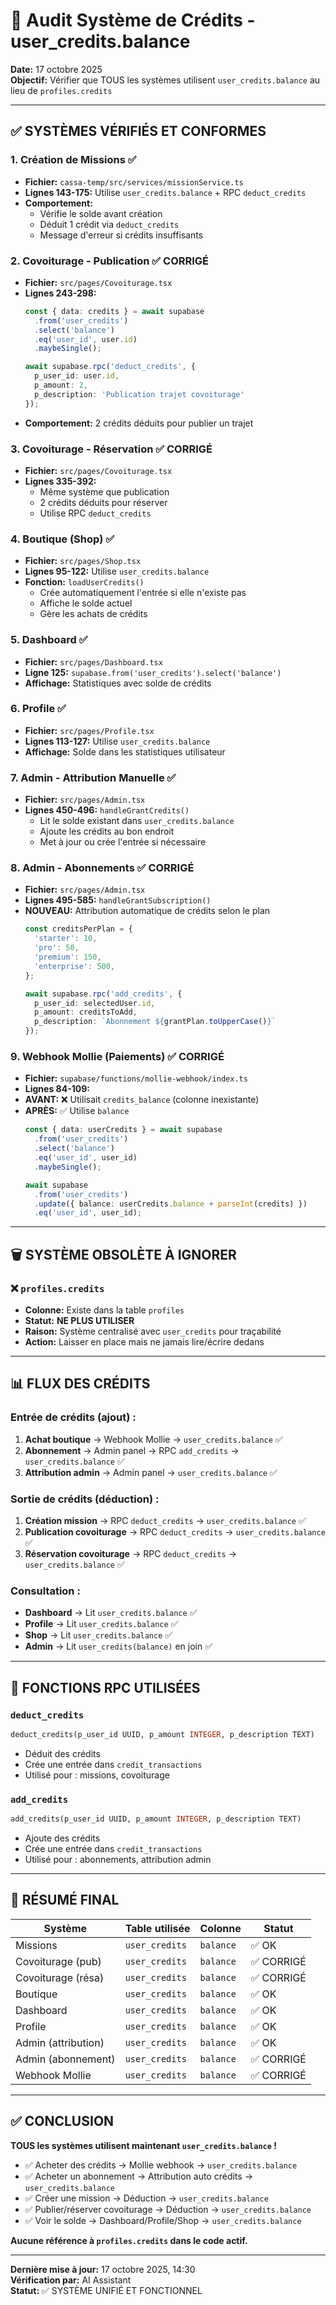 # 🎯 Audit Système de Crédits - user_credits.balance

**Date:** 17 octobre 2025  
**Objectif:** Vérifier que TOUS les systèmes utilisent `user_credits.balance` au lieu de `profiles.credits`

---

## ✅ SYSTÈMES VÉRIFIÉS ET CONFORMES

### 1. **Création de Missions** ✅
- **Fichier:** `cassa-temp/src/services/missionService.ts`
- **Lignes 143-175:** Utilise `user_credits.balance` + RPC `deduct_credits`
- **Comportement:** 
  - Vérifie le solde avant création
  - Déduit 1 crédit via `deduct_credits`
  - Message d'erreur si crédits insuffisants

### 2. **Covoiturage - Publication** ✅ CORRIGÉ
- **Fichier:** `src/pages/Covoiturage.tsx`
- **Lignes 243-298:** 
  ```typescript
  const { data: credits } = await supabase
    .from('user_credits')
    .select('balance')
    .eq('user_id', user.id)
    .maybeSingle();
  
  await supabase.rpc('deduct_credits', {
    p_user_id: user.id,
    p_amount: 2,
    p_description: 'Publication trajet covoiturage'
  });
  ```
- **Comportement:** 2 crédits déduits pour publier un trajet

### 3. **Covoiturage - Réservation** ✅ CORRIGÉ
- **Fichier:** `src/pages/Covoiturage.tsx`
- **Lignes 335-392:**
  - Même système que publication
  - 2 crédits déduits pour réserver
  - Utilise RPC `deduct_credits`

### 4. **Boutique (Shop)** ✅
- **Fichier:** `src/pages/Shop.tsx`
- **Lignes 95-122:** Utilise `user_credits.balance`
- **Fonction:** `loadUserCredits()`
  - Crée automatiquement l'entrée si elle n'existe pas
  - Affiche le solde actuel
  - Gère les achats de crédits

### 5. **Dashboard** ✅
- **Fichier:** `src/pages/Dashboard.tsx`
- **Ligne 125:** `supabase.from('user_credits').select('balance')`
- **Affichage:** Statistiques avec solde de crédits

### 6. **Profile** ✅
- **Fichier:** `src/pages/Profile.tsx`
- **Lignes 113-127:** Utilise `user_credits.balance`
- **Affichage:** Solde dans les statistiques utilisateur

### 7. **Admin - Attribution Manuelle** ✅
- **Fichier:** `src/pages/Admin.tsx`
- **Lignes 450-496:** `handleGrantCredits()`
  - Lit le solde existant dans `user_credits.balance`
  - Ajoute les crédits au bon endroit
  - Met à jour ou crée l'entrée si nécessaire

### 8. **Admin - Abonnements** ✅ CORRIGÉ
- **Fichier:** `src/pages/Admin.tsx`
- **Lignes 495-585:** `handleGrantSubscription()`
- **NOUVEAU:** Attribution automatique de crédits selon le plan
  ```typescript
  const creditsPerPlan = {
    'starter': 10,
    'pro': 50,
    'premium': 150,
    'enterprise': 500,
  };
  
  await supabase.rpc('add_credits', {
    p_user_id: selectedUser.id,
    p_amount: creditsToAdd,
    p_description: `Abonnement ${grantPlan.toUpperCase()}`
  });
  ```

### 9. **Webhook Mollie (Paiements)** ✅ CORRIGÉ
- **Fichier:** `supabase/functions/mollie-webhook/index.ts`
- **Lignes 84-109:**
- **AVANT:** ❌ Utilisait `credits_balance` (colonne inexistante)
- **APRÈS:** ✅ Utilise `balance`
  ```typescript
  const { data: userCredits } = await supabase
    .from('user_credits')
    .select('balance')
    .eq('user_id', user_id)
    .maybeSingle();
  
  await supabase
    .from('user_credits')
    .update({ balance: userCredits.balance + parseInt(credits) })
    .eq('user_id', user_id);
  ```

---

## 🗑️ SYSTÈME OBSOLÈTE À IGNORER

### ❌ `profiles.credits`
- **Colonne:** Existe dans la table `profiles`
- **Statut:** **NE PLUS UTILISER**
- **Raison:** Système centralisé avec `user_credits` pour traçabilité
- **Action:** Laisser en place mais ne jamais lire/écrire dedans

---

## 📊 FLUX DES CRÉDITS

### Entrée de crédits (ajout) :
1. **Achat boutique** → Webhook Mollie → `user_credits.balance` ✅
2. **Abonnement** → Admin panel → RPC `add_credits` → `user_credits.balance` ✅
3. **Attribution admin** → Admin panel → `user_credits.balance` ✅

### Sortie de crédits (déduction) :
1. **Création mission** → RPC `deduct_credits` → `user_credits.balance` ✅
2. **Publication covoiturage** → RPC `deduct_credits` → `user_credits.balance` ✅
3. **Réservation covoiturage** → RPC `deduct_credits` → `user_credits.balance` ✅

### Consultation :
- **Dashboard** → Lit `user_credits.balance` ✅
- **Profile** → Lit `user_credits.balance` ✅
- **Shop** → Lit `user_credits.balance` ✅
- **Admin** → Lit `user_credits(balance)` en join ✅

---

## 🔧 FONCTIONS RPC UTILISÉES

### `deduct_credits`
```sql
deduct_credits(p_user_id UUID, p_amount INTEGER, p_description TEXT)
```
- Déduit des crédits
- Crée une entrée dans `credit_transactions`
- Utilisé pour : missions, covoiturage

### `add_credits`
```sql
add_credits(p_user_id UUID, p_amount INTEGER, p_description TEXT)
```
- Ajoute des crédits
- Crée une entrée dans `credit_transactions`
- Utilisé pour : abonnements, attribution admin

---

## 🎯 RÉSUMÉ FINAL

| Système | Table utilisée | Colonne | Statut |
|---------|----------------|---------|--------|
| Missions | `user_credits` | `balance` | ✅ OK |
| Covoiturage (pub) | `user_credits` | `balance` | ✅ CORRIGÉ |
| Covoiturage (résa) | `user_credits` | `balance` | ✅ CORRIGÉ |
| Boutique | `user_credits` | `balance` | ✅ OK |
| Dashboard | `user_credits` | `balance` | ✅ OK |
| Profile | `user_credits` | `balance` | ✅ OK |
| Admin (attribution) | `user_credits` | `balance` | ✅ OK |
| Admin (abonnement) | `user_credits` | `balance` | ✅ CORRIGÉ |
| Webhook Mollie | `user_credits` | `balance` | ✅ CORRIGÉ |

---

## ✅ CONCLUSION

**TOUS les systèmes utilisent maintenant `user_credits.balance` !**

- ✅ Acheter des crédits → Mollie webhook → `user_credits.balance`
- ✅ Acheter un abonnement → Attribution auto crédits → `user_credits.balance`
- ✅ Créer une mission → Déduction → `user_credits.balance`
- ✅ Publier/réserver covoiturage → Déduction → `user_credits.balance`
- ✅ Voir le solde → Dashboard/Profile/Shop → `user_credits.balance`

**Aucune référence à `profiles.credits` dans le code actif.**

---

**Dernière mise à jour:** 17 octobre 2025, 14:30  
**Vérification par:** AI Assistant  
**Statut:** ✅ SYSTÈME UNIFIÉ ET FONCTIONNEL
